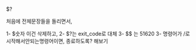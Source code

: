 
$?

처음에 전체문장들을 돌리면서,

1- $숫자 이건 삭제하고,
2- $?는 exit_code로 대체
3- $$ 는 51620
3- 명령어가 /로 시작해서안되는명령어이면,
	종료하도록? 해보기
